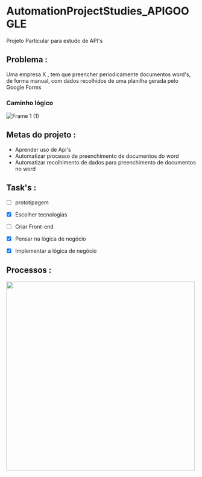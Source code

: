 # AutomationProjectStudies_APIGOOGLE
Projeto Particular para estudo de API's 
## Problema : 
Uma empresa X , tem que preencher periodicamente documentos word's, de forma manual, com dados recolhidos de uma planilha gerada pelo Google Forms 
### Caminho lógico 
![Frame 1 (1)](https://user-images.githubusercontent.com/62153251/122663425-c8c79f00-d170-11eb-8d91-223091c9c31b.png)
## Metas do projeto :  
-  Aprender uso de Api's 
-  Automatizar processo de preenchimento de documentos do word 
-  Automatizar recolhimento de dados para preenchimento de documentos no word 
## Task's :
- [ ] prototipagem 
- [X] Escolher tecnologias 
- [ ] Criar Front-end 
- [X] Pensar na lógica de negócio
- [X] Implementar a lógica de negócio


## Processos :
<img src="https://img.elo7.com.br/product/zoom/25658AB/adesivo-loading-carregando-parede-quarto-cama-sala-hd-adesivo-cama-casal-divertida.jpg"  width="500" height="500" />
